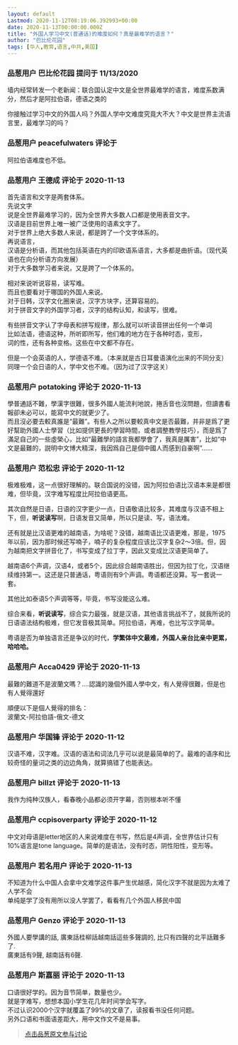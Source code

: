 ```yaml
---
layout: default
Lastmod: 2020-11-12T08:19:06.392993+00:00
date: 2020-11-13T00:00:00.000Z
title: "外国人学习中文(普通话)的难度如何？真是最难学的语言？"
author: "巴比伦花园"
tags: [华人,教育,语言,中共,美国]
---
```



### 品葱用户 **巴比伦花园** 提问于 11/13/2020
    
墙内经常转发一个老新闻：联合国认定中文是全世界最难学的语言，难度系数满分，然后才是阿拉伯语，德语之类的  
  
你接触过学习中文的外国人吗？外国人学中文难度究竟大不大？中文是世界主流语言里，最难学习的吗？
    
                

### 品葱用户 **peacefulwaters** 评论于 
        
阿拉伯语难度也不低。
        
                

### 品葱用户 **王德成** 评论于 2020-11-13
        
首先语言和文字是两套体系。  
先说文字  
说是全世界最难学习的，因为全世界大多数人口都是使用表音文字。  
汉语是目前世界上唯一被广泛使用的语素文字了。  
对于世界上绝大多数人来说，都是跨了一个文字体系的。  
再说语言，  
汉语是分析语，而其他包括英语在内的印欧语系语言，大多都是曲折语。（现代英语也在向分析语方向发展）  
对于大多数学习者来说，又是跨了一个体系的。  
  
相对来说听说容易，读写难。  
而且也要看对于哪国的外国人来说。  
对于日韩，汉字文化圈来说，汉字方块字，还算容易的。  
对于拼音文字的外国学习者，汉字的结构认知，和读写，很难。  
  
有些拼音文字认了字母表和拼写规律，那么就可以听读音拼出任何一个单词  
比如法语，德语这种，所听即所写，他们难的地方在于各种时态，变形，  
词的性，还有各种变格。这些在中文都不存在。  
  
但是一个会英语的人，学德语不难。（本来就是古日耳曼语演化出来的不同分支）  
同理一个会日语的人，学中文也不难。（因为过了汉字这关）
        
                

### 品葱用户 **potatoking** 评论于 2020-11-13
        
學普通話不難，學漢字很難，很多外國人能流利地說，捲舌音也沒問題，但讀書看報卻未必可以，能寫中文的就更少了。  
而且沒必要去較真誰是“最難”。有些人之所以要較真中文是否最難，并非是爲了更好幫助外國人士學習（比如提供更長的學習時間，或者調整教學技巧），而是爲了滿足自己的一些虛榮心，比如“最難學的語言我都學會了，我真是厲害”，比如“中文是最難的，説明中文博大精深，我因爲自己是個中國人而感到自豪啊”……
        
                

### 品葱用户 **范松忠** 评论于 2020-11-12
        
极难极难，这一点很好理解的。联合国说的没错，因为阿拉伯语比汉语本来是都很难，但毕竟，汉字难写程度比阿拉伯语更高。  
  
其次自然是日语，日语的汉字更少一点，日语敬语比较多，其难度与汉语不相上下，但，**听说读写**啊，日语发音又简单，所以只是读、写，语法难。  
  
还有就是比汉语更难的越南语，为啥呢？没错，越南语比汉语更难，那是，1975年以前，因为那时候还写喃子，喃子的复杂程度应该比汉字复杂2～3倍。但，因为越南把文字拼音化了，书写变成了拉丁字，因此又变成比汉语更简单了。  
  
越南语6个声调，汉语4，或者5个，因此综合越南语胜出，但因为拉丁化，汉语继续维持第一。这还是只普通话，粤语则有9个声调。粤语都还没算。写一套说一套。  
  
其他比如泰语5个声调等等，毕竟，书写没能这么难。  
  
综合来看，**听说读写**，综合实力最强，就是汉语，其他语言挑战不了，就我所说的日语语法结构极难，但它发音极其简单。阿拉伯语，再难，也比写汉字简单。  
  
粤语是否为单独语言还是争议的时代，**学繁体中文最难，外国人亲台比亲中更累，哈哈哈。**
        
                

### 品葱用户 **Acca0429** 评论于 2020-11-13
        
最難的難道不是波蘭文嗎？....認識的幾個外國人學中文，有人覺得很難，但是也有人覺得還好  
  
順便以下是個人覺得的排名：  
波蘭文-阿拉伯語-俄文-德文
        
                

### 品葱用户 **华国锋** 评论于 2020-11-12
        
汉语不难，汉字难。汉语的语法和词法几乎可以说是最简单的了。最难的语序和比较奇怪的量词之类的边边角角，就算搞错了也能表达。
        
                

### 品葱用户 **billzt** 评论于 2020-11-13
        
我作为纯种汉族人，看春晚小品都必须开字幕，否则根本听不懂
        
                

### 品葱用户 **ccpisoverparty** 评论于 2020-11-12
        
中文对母语是letter地区的人来说难度在书写，然后是4声调，全世界估计只有10%语言是tone language。简单的是语法，没有时态，阴性阳性，变形等。
        
                

### 品葱用户 **若名用户** 评论于 2020-11-13
        
不知道为什么中国人会拿中文难学这件事产生优越感，简化汉字不就是因为太难了人学不会  
单纯是学了没有用所以没人学罢了，看看有几个外国人移民中国
        
                

### 品葱用户 **Genzo** 评论于 2020-11-13
        
外國人要學講的話, 廣東話桂柳話越南話這些多聲調的, 比只有四聲的北平話難多了.  
廣東話有9聲, 越南話有6聲.
        
                

### 品葱用户 **斯嘉丽** 评论于 2020-11-13
        
口语很好学的。因为音节简单，数量也少。  
就是字难写，想想本国小学生花几年时间学会写字。  
不过认识2000个汉字就覆盖了99%的文章了，读报看书没任何问题。  
另外口语和书面语差距大，用中文作文不是易事。
        
                





> [点击品葱原文参与讨论](https://pincong.rocks/question/33416)

